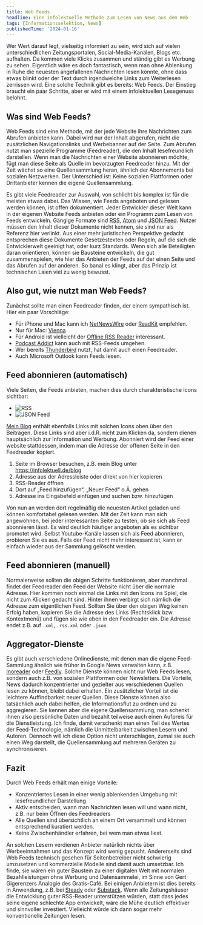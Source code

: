 ```yaml
---
title: Web Feeds
headline: Eine infolektuelle Methode zum Lesen von News aus dem Web
tags: [Informationsselektion, News]
publishedTime: '2024-01-16'
---
```


Wer Wert darauf legt, vielseitig informiert zu sein, wird sich auf vielen unterschiedlichen Zeitungsportalen, Social-Media-Kanälen, Blogs etc. aufhalten.
Da kommen viele Klicks zusammen und ständig gibt es Werbung zu sehen.
Eigentlich wäre es doch fantastisch, wenn man ohne Ablenkung in Ruhe die neuesten angefallenen Nachrichten lesen könnte,
ohne dass etwas blinkt oder der Text durch irgendwelche Links zum Weiterlesen zerrissen wird.
Eine solche Technik gibt es bereits: Web Feeds.
Der Einstieg braucht ein paar Schritte, aber er wird mit einem infolektuellen Lesegenuss belohnt.

## Was sind Web Feeds?

Web Feeds sind eine Methode, mit der jede Website ihre Nachrichten zum Abrufen anbieten kann.
Dabei wird nur der Inhalt abgerufen, nicht die zusätzlichen Navigationslinks und Werbebanner auf der Seite.
Zum Abrufen nutzt man spezielle Programme (Feedreader), die den Inhalt lesefreundlich darstellen.
Wenn man die Nachrichten einer Website abonnieren möchte, fügt man diese Seite als Quelle im bevorzugten Feedreader hinzu.
Mit der Zeit wächst so eine Quellensammlung heran, ähnlich der Abonnements bei sozialen Netzwerken.
Der Unterschied ist: Keine sozialen Plattformen oder Drittanbieter kennen die eigene Quellensammlung.

Es gibt viele Feedreader zur Auswahl, von schlicht bis komplex ist für die meisten etwas dabei.
Das Wissen, wie Feeds angeboten und gelesen werden können, ist offen dokumentiert.
Jeder Entwickler dieser Welt kann in der eigenen Website Feeds anbieten oder ein Programm zum Lesen von Feeds entwickeln.
Gängige Formate sind [RSS], [Atom] und [JSON Feed].
Nutzer müssen den Inhalt dieser Dokumente nicht kennen, sie sind nur als Referenz hier verlinkt.
Aus einer mehr juristischen Perspektive gedacht entsprechen diese Dokumente Gesetzestexten oder Regeln, auf die sich die Entwicklerwelt geeinigt hat, oder kurz Standards.
Wenn sich alle Beteiligten daran orientieren, können sie Bausteine entwickeln, die gut zusammenspielen,
wie hier das Anbieten der Feeds auf der einen Seite und das Abrufen auf der anderen.
So banal es klingt, aber das Prinzip ist technischen Laien viel zu wenig bewusst.

[rss]: https://www.rssboard.org/rss-specification
[atom]: https://validator.w3.org/feed/docs/rfc4287.html
[json feed]: https://jsonfeed.org/

## Also gut, wie nutzt man Web Feeds?

Zunächst sollte man einen Feedreader finden, der einem sympathisch ist.
Hier ein paar Vorschläge:

- Für iPhone und Mac kann ich [NetNewsWire] oder [ReadKit] empfehlen.
- Nur für Mac: [Vienna]
- Für Android ist vielleicht der [Offline RSS Reader] interessant.
- [Podcast Addict] kann auch mit RSS-Feeds umgehen.
- Wer bereits [Thunderbird] nutzt, hat damit auch einen Feedreader.
- Auch Microsoft Outlook kann Feeds lesen.

[netnewswire]: https://netnewswire.com
[vienna]: https://www.vienna-rss.com
[readkit]: https://readkit.app
[offline rss reader]: https://play.google.com/store/apps/details?id=com.vanniktech.rssreader
[podcast addict]: https://podcastaddict.com
[thunderbird]: https://www.thunderbird.net

## Feed abonnieren (automatisch)

Viele Seiten, die Feeds anbieten, machen dies durch charakteristische Icons sichtbar:

- ![RSS](/feeds/rss-icon.svg)
- ![JSON Feed](/feeds/json-feed-icon.png)

[Mein Blog](/blog/) enthält ebenfalls Links mit solchen Icons oben über den Beiträgen.
Diese Links sind aber i.d.R. nicht zum Klicken da, sondern dienen hauptsächlich zur Information und Werbung.
Abonniert wird der Feed einer website stattdessen, indem man die Adresse der offenen Seite in den Feedreader kopiert.

1. Seite im Browser besuchen, z.B. mein Blog unter <https://infolektuell.de/blog>
2. Adresse aus der Adressleiste oder direkt von hier kopieren
3. RSS-Reader öffnen
4. Dort auf „Feed hinzufügen“, „Neuer Feed“ o.Ä. gehen
5. Adresse ins Eingabefeld einfügen und suchen bzw. hinzufügen

Von nun an werden dort regelmäßig die neuesten Artikel geladen und können komfortabel gelesen werden.
Mit der Zeit kann man sich angewöhnen, bei jeder interessanten Seite zu testen, ob sie sich als Feed abonnieren lässt.
Es wird deutlich häufiger angeboten als es sichtbar promotet wird.
Selbst Youtube-Kanäle lassen sich als Feed abonnieren, probieren Sie es aus.
Falls der Feed nicht mehr interessant ist, kann er einfach wieder aus der Sammlung gelöscht werden.

## Feed abonnieren (manuell)

Normalerweise sollten die obigen Schritte funktionieren, aber manchmal findet der Feedreader den Feed der Website nicht über die normale Adresse.
Hier kommen noch einmal die Links mit den Icons ins Spiel, die nicht zum Klicken gedacht sind.
Hinter ihnen verbirgt sich nämlich die Adresse zum eigentlichen Feed.
Sollten Sie über den obigen Weg keinen Erfolg haben,
kopieren Sie die Adresse des Links (Rechtsklick bzw. Kontextmenü) und fügen sie wie oben in den Feedreader ein.
Die Adresse endet z.B. auf `.xml`, `.rss.xml` oder `.json`.

## Aggregator-Dienste

Es gibt auch verschiedene Onlinedienste, mit denen man die eigene Feed-Sammlung ähnlich wie früher in Google News verwalten kann, z.B. [Inoreader] oder [Feedly].
Solche Dienste können nicht nur Web Feeds lesen, sondern auch z.B. von sozialen Plattformen oder Newsletters.
Die Vorteile, News dadurch konzentrierter und gezielter aus verschiedenen Quellen lesen zu können, bleibt dabei erhalten.
Ein zusätzlicher Vorteil ist die leichtere Auffindbarkeit neuer Quellen.
Diese Dienste können also tatsächlich auch dabei helfen, die Informationsflut zu ordnen und zu aggregieren.
Sie kennen aber die eigene Quellensammlung, man schenkt ihnen also persönliche Daten und bezahlt teilweise auch einen Aufpreis für die Dienstleistung.
Ich finde, damit verschenkt man einen Teil des Wertes der Feed-Technologie, nämlich die Unmittelbarkeit zwischen Lesern und Autoren.
Dennoch will ich diese Option nicht unterschlagen, zumal sie auch einen Weg darstellt, die Quellensammlung auf mehreren Geräten zu synchronisieren.

[inoreader]: https://www.inoreader.com
[feedly]: https://feedly.com

## Fazit

Durch Web Feeds erhält man einige Vorteile:

- Konzentriertes Lesen in einer wenig ablenkenden Umgebung mit lesefreundlicher Darstellung
- Aktiv entscheiden, wann man Nachrichten lesen will und wann nicht, z.B. nur beim Öffnen des Feedreaders
- Alle Quellen sind übersichtlich an einem Ort versammelt und können entsprechend kuratiert werden.
- Keine Zwischenhändler erfahren, bei wem man etwas liest.

An solchen Lesern verdienen Anbieter natürlich nichts über Werbeeinnahmen und das Konzept wird wenig gepusht.
Andererseits sind Web Feeds technisch gesehen für Seitenbetreiber nicht schwierig umzusetzen und kommerzielle Modelle sind damit auch umsetzbar.
Ich finde, sie wären ein guter Baustein zu einer digitalen Welt mit normalen Bezahlleistungen ohne Werbung und Datensammelei,
im Sinne von Gert Gigerenzers Analogie des Gratis-Café.
Bei einigen Anbietern ist dies bereits in Anwendung, z.B. bei [Steady] oder [Substack].
Wenn alle Zeitungshäuser die Entwicklung guter RSS-Reader unterstützen würden, statt dass jedes seine eigene schlechte App entwickelt,
wäre die Mühe deutlich effektiver und sinnvoller investiert.
Vielleicht würde ich dann sogar mehr konventionelle Zeitungen lesen.

[steady]: https://steadyhq.com
[substack]: https://substack.com
